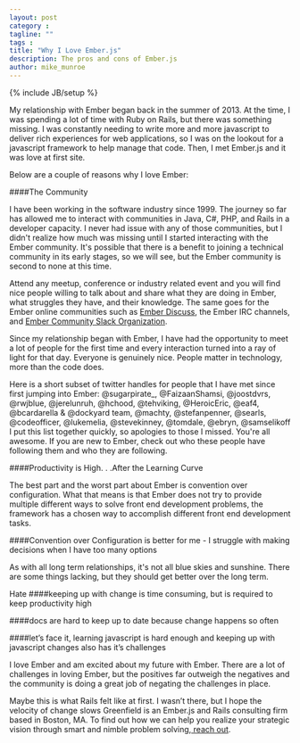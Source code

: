 ```yaml
---
layout: post
category :
tagline: ""
tags :
title: "Why I Love Ember.js"
description: The pros and cons of Ember.js
author: mike_munroe
---
```

{% include JB/setup %}

My relationship with Ember began back in the summer of 2013. At the time, I was
spending a lot of time with Ruby on Rails, but there was something missing. I
was constantly needing to write more and more javascript to deliver rich
experiences for web applications, so I was on the lookout for a javascript
framework to help manage that code. Then, I met Ember.js and it was love at
first site.

Below are a couple of reasons why I love Ember:

####The Community

I have been working in the software industry since 1999. The journey so far has
allowed me to interact with communities in Java, C#, PHP, and Rails in a
developer capacity. I never had issue with any of those communities, but I
didn't realize how much was missing until I started interacting with the Ember
community. It's possible that there is a benefit to joining a technical
community in its early stages, so we will see, but the Ember community is
second to none at this time.

Attend any meetup, conference or industry related event and you will find nice
people willing to talk about and share what they are doing in Ember, what
struggles they have, and their knowledge. The same goes for the Ember online
communities such as [Ember Discuss](http://discuss.emberjs.com/), the Ember
IRC channels, and
[Ember Community Slack Organization](https://ember-community-slackin.herokuapp.com/).

Since my relationship began with Ember, I have had the opportunity to meet a lot
of people for the first time and every interaction turned into a ray of light
for that day. Everyone is genuinely nice. People matter in technology, more than
the code does.

Here is a short subset of twitter handles for people that I have met
since first jumping into Ember: @sugarpirate_, @FaizaanShamsi, @joostdvrs,
@rwjblue, @jerelunruh, @hchood, @tehviking, @HeroicEric, @eaf4,
@bcardarella & @dockyard team, @machty, @stefanpenner, @searls, @codeofficer,
@lukemelia, @stevekinney, @tomdale, @ebryn, @samselikoff
I put this list together quickly, so apologies to those I missed. You're all
awesome. If you are new to Ember, check out who these people have following them
and who they are following.

####Productivity is High. . .After the Learning Curve

The best part and the worst part about Ember is convention over configuration.
What that means is that Ember does not try to provide multiple different ways to
solve front end development problems, the framework has a chosen way to
accomplish different front end development tasks. 



####Convention over Configuration
 is better for me - I struggle with making decisions when I have too many options

As with all long term relationships, it's not all blue skies and sunshine. There
are some things lacking, but they should get better over the long term.

Hate
####keeping up with change is time consuming, but is required to keep productivity high

####docs are hard to keep up to date because change happens so often

####let’s face it, learning javascript is hard enough and keeping up with javascript changes also has it’s challenges

I love Ember and am excited about my future with Ember. There are a lot of
challenges in loving Ember, but the positives far outweigh the negatives and
the community is doing a great job of negating the challenges in place.

Maybe this is what Rails felt like at first. I wasn’t there, but I hope the velocity of change slows
Greenfield is an Ember.js and Rails consulting firm based in Boston, MA. To
find out how we can help you realize your strategic vision through smart and
nimble problem solving,[ reach out](http://greenfieldhq.com/#/?anchor=contact).
